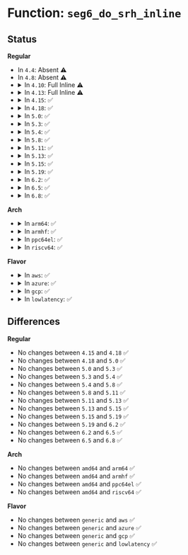 # Function: <code>seg6_do_srh_inline</code>

## Status
<b>Regular</b>
<ul>
<li>
In <code>4.4</code>: Absent ⚠️
</li>
<li>
In <code>4.8</code>: Absent ⚠️
</li>
<li>
<details>
<summary>In <code>4.10</code>: Full Inline ⚠️</summary>

**Collision:** Unique Static

**Inline:** Full

**Transformation:** False

**Instances:**

```
In net/ipv6/seg6_iptunnel.c (ffffffff818a42e1)
Location: net/ipv6/seg6_iptunnel.c:151
Inline: True
Inline callers:
  - net/ipv6/seg6_iptunnel.c:seg6_do_srh
```
</details>
</li>
<li>
<details>
<summary>In <code>4.13</code>: Full Inline ⚠️</summary>

**Collision:** Unique Static

**Inline:** Full

**Transformation:** False

**Instances:**

```
In net/ipv6/seg6_iptunnel.c (ffffffff818ca917)
Location: net/ipv6/seg6_iptunnel.c:147
Inline: True
Inline callers:
  - net/ipv6/seg6_iptunnel.c:seg6_do_srh
```
</details>
</li>
<li>
<details>
<summary>In <code>4.15</code>: ✅</summary>

```c
int seg6_do_srh_inline(struct sk_buff *skb, struct ipv6_sr_hdr *osrh);
```

**Collision:** Unique Global

**Inline:** No

**Transformation:** False

**Instances:**

```
In net/ipv6/seg6_iptunnel.c (ffffffff8194e120)
Location: net/ipv6/seg6_iptunnel.c:156
Inline: False
Direct callers:
  - net/ipv6/seg6_iptunnel.c:seg6_do_srh
```
**Symbols:**

```
ffffffff8194e120-ffffffff8194e3d3: seg6_do_srh_inline (STB_GLOBAL)
```
</details>
</li>
<li>
<details>
<summary>In <code>4.18</code>: ✅</summary>

```c
int seg6_do_srh_inline(struct sk_buff *skb, struct ipv6_sr_hdr *osrh);
```

**Collision:** Unique Global

**Inline:** No

**Transformation:** False

**Instances:**

```
In net/ipv6/seg6_iptunnel.c (ffffffff819a70b0)
Location: net/ipv6/seg6_iptunnel.c:176
Inline: False
Direct callers:
  - net/core/filter.c:bpf_push_seg6_encap
  - net/ipv6/seg6_iptunnel.c:seg6_do_srh
```
**Symbols:**

```
ffffffff819a70b0-ffffffff819a736a: seg6_do_srh_inline (STB_GLOBAL)
```
</details>
</li>
<li>
<details>
<summary>In <code>5.0</code>: ✅</summary>

```c
int seg6_do_srh_inline(struct sk_buff *skb, struct ipv6_sr_hdr *osrh);
```

**Collision:** Unique Global

**Inline:** No

**Transformation:** False

**Instances:**

```
In net/ipv6/seg6_iptunnel.c (ffffffff819ddc10)
Location: net/ipv6/seg6_iptunnel.c:178
Inline: False
Direct callers:
  - net/core/filter.c:bpf_push_seg6_encap
  - net/ipv6/seg6_iptunnel.c:seg6_do_srh
```
**Symbols:**

```
ffffffff819ddc10-ffffffff819ddec1: seg6_do_srh_inline (STB_GLOBAL)
```
</details>
</li>
<li>
<details>
<summary>In <code>5.3</code>: ✅</summary>

```c
int seg6_do_srh_inline(struct sk_buff *skb, struct ipv6_sr_hdr *osrh);
```

**Collision:** Unique Global

**Inline:** No

**Transformation:** False

**Instances:**

```
In net/ipv6/seg6_iptunnel.c (ffffffff81a4c790)
Location: net/ipv6/seg6_iptunnel.c:173
Inline: False
Direct callers:
  - net/core/filter.c:bpf_push_seg6_encap
  - net/ipv6/seg6_iptunnel.c:seg6_do_srh
```
**Symbols:**

```
ffffffff81a4c790-ffffffff81a4ca35: seg6_do_srh_inline (STB_GLOBAL)
```
</details>
</li>
<li>
<details>
<summary>In <code>5.4</code>: ✅</summary>

```c
int seg6_do_srh_inline(struct sk_buff *skb, struct ipv6_sr_hdr *osrh);
```

**Collision:** Unique Global

**Inline:** No

**Transformation:** False

**Instances:**

```
In net/ipv6/seg6_iptunnel.c (ffffffff81a83360)
Location: net/ipv6/seg6_iptunnel.c:173
Inline: False
Direct callers:
  - net/core/filter.c:bpf_push_seg6_encap
  - net/ipv6/seg6_iptunnel.c:seg6_do_srh
```
**Symbols:**

```
ffffffff81a83360-ffffffff81a83605: seg6_do_srh_inline (STB_GLOBAL)
```
</details>
</li>
<li>
<details>
<summary>In <code>5.8</code>: ✅</summary>

```c
int seg6_do_srh_inline(struct sk_buff *skb, struct ipv6_sr_hdr *osrh);
```

**Collision:** Unique Global

**Inline:** No

**Transformation:** False

**Instances:**

```
In net/ipv6/seg6_iptunnel.c (ffffffff81b7e180)
Location: net/ipv6/seg6_iptunnel.c:173
Inline: False
Direct callers:
  - net/core/filter.c:bpf_push_seg6_encap
  - net/ipv6/seg6_iptunnel.c:seg6_do_srh
```
**Symbols:**

```
ffffffff81b7e180-ffffffff81b7e406: seg6_do_srh_inline (STB_GLOBAL)
```
</details>
</li>
<li>
<details>
<summary>In <code>5.11</code>: ✅</summary>

```c
int seg6_do_srh_inline(struct sk_buff *skb, struct ipv6_sr_hdr *osrh);
```

**Collision:** Unique Global

**Inline:** No

**Transformation:** False

**Instances:**

```
In net/ipv6/seg6_iptunnel.c (ffffffff81b8d190)
Location: net/ipv6/seg6_iptunnel.c:190
Inline: False
Direct callers:
  - net/core/filter.c:bpf_push_seg6_encap
  - net/ipv6/seg6_iptunnel.c:seg6_do_srh
```
**Symbols:**

```
ffffffff81b8d190-ffffffff81b8d41d: seg6_do_srh_inline (STB_GLOBAL)
```
</details>
</li>
<li>
<details>
<summary>In <code>5.13</code>: ✅</summary>

```c
int seg6_do_srh_inline(struct sk_buff *skb, struct ipv6_sr_hdr *osrh);
```

**Collision:** Unique Global

**Inline:** No

**Transformation:** False

**Instances:**

```
In net/ipv6/seg6_iptunnel.c (ffffffff81b7c040)
Location: net/ipv6/seg6_iptunnel.c:190
Inline: False
Direct callers:
  - net/core/filter.c:bpf_push_seg6_encap
  - net/ipv6/seg6_iptunnel.c:seg6_do_srh
```
**Symbols:**

```
ffffffff81b7c040-ffffffff81b7c2c4: seg6_do_srh_inline (STB_GLOBAL)
```
</details>
</li>
<li>
<details>
<summary>In <code>5.15</code>: ✅</summary>

```c
int seg6_do_srh_inline(struct sk_buff *skb, struct ipv6_sr_hdr *osrh);
```

**Collision:** Unique Global

**Inline:** No

**Transformation:** False

**Instances:**

```
In net/ipv6/seg6_iptunnel.c (ffffffff81c46f40)
Location: net/ipv6/seg6_iptunnel.c:199
Inline: False
Direct callers:
  - net/core/filter.c:bpf_push_seg6_encap
  - net/ipv6/seg6_iptunnel.c:seg6_do_srh
```
**Symbols:**

```
ffffffff81c46f40-ffffffff81c471c4: seg6_do_srh_inline (STB_GLOBAL)
```
</details>
</li>
<li>
<details>
<summary>In <code>5.19</code>: ✅</summary>

```c
int seg6_do_srh_inline(struct sk_buff *skb, struct ipv6_sr_hdr *osrh);
```

**Collision:** Unique Global

**Inline:** No

**Transformation:** False

**Instances:**

```
In net/ipv6/seg6_iptunnel.c (ffffffff81de6270)
Location: net/ipv6/seg6_iptunnel.c:201
Inline: False
Direct callers:
  - net/core/filter.c:bpf_push_seg6_encap
  - net/ipv6/seg6_iptunnel.c:seg6_do_srh
```
**Symbols:**

```
ffffffff81de6270-ffffffff81de6536: seg6_do_srh_inline (STB_GLOBAL)
```
</details>
</li>
<li>
<details>
<summary>In <code>6.2</code>: ✅</summary>

```c
int seg6_do_srh_inline(struct sk_buff *skb, struct ipv6_sr_hdr *osrh);
```

**Collision:** Unique Global

**Inline:** No

**Transformation:** False

**Instances:**

```
In net/ipv6/seg6_iptunnel.c (ffffffff81fb8f70)
Location: net/ipv6/seg6_iptunnel.c:321
Inline: False
Direct callers:
  - net/core/filter.c:bpf_push_seg6_encap
  - net/ipv6/seg6_iptunnel.c:seg6_do_srh
```
**Symbols:**

```
ffffffff81fb8f70-ffffffff81fb9210: seg6_do_srh_inline (STB_GLOBAL)
```
</details>
</li>
<li>
<details>
<summary>In <code>6.5</code>: ✅</summary>

```c
int seg6_do_srh_inline(struct sk_buff *skb, struct ipv6_sr_hdr *osrh);
```

**Collision:** Unique Global

**Inline:** No

**Transformation:** False

**Instances:**

```
In net/ipv6/seg6_iptunnel.c (ffffffff820196d0)
Location: net/ipv6/seg6_iptunnel.c:321
Inline: False
Direct callers:
  - net/core/filter.c:bpf_push_seg6_encap
  - net/ipv6/seg6_iptunnel.c:seg6_do_srh
```
**Symbols:**

```
ffffffff820196d0-ffffffff82019970: seg6_do_srh_inline (STB_GLOBAL)
```
</details>
</li>
<li>
<details>
<summary>In <code>6.8</code>: ✅</summary>

```c
int seg6_do_srh_inline(struct sk_buff *skb, struct ipv6_sr_hdr *osrh);
```

**Collision:** Unique Global

**Inline:** No

**Transformation:** False

**Instances:**

```
In net/ipv6/seg6_iptunnel.c (ffffffff820e86a0)
Location: net/ipv6/seg6_iptunnel.c:321
Inline: False
Direct callers:
  - net/core/filter.c:bpf_push_seg6_encap
  - net/ipv6/seg6_iptunnel.c:seg6_do_srh
```
**Symbols:**

```
ffffffff820e86a0-ffffffff820e8940: seg6_do_srh_inline (STB_GLOBAL)
```
</details>
</li>
</ul>
<b>Arch</b>
<ul>
<li>
<details>
<summary>In <code>arm64</code>: ✅</summary>

```c
int seg6_do_srh_inline(struct sk_buff *skb, struct ipv6_sr_hdr *osrh);
```

**Collision:** Unique Global

**Inline:** No

**Transformation:** False

**Instances:**

```
In net/ipv6/seg6_iptunnel.c (ffff800010d4f170)
Location: net/ipv6/seg6_iptunnel.c:173
Inline: False
Direct callers:
  - net/core/filter.c:bpf_push_seg6_encap
  - net/ipv6/seg6_iptunnel.c:seg6_do_srh
```
**Symbols:**

```
ffff800010d4f170-ffff800010d4f3e0: seg6_do_srh_inline (STB_GLOBAL)
```
</details>
</li>
<li>
<details>
<summary>In <code>armhf</code>: ✅</summary>

```c
int seg6_do_srh_inline(struct sk_buff *skb, struct ipv6_sr_hdr *osrh);
```

**Collision:** Unique Global

**Inline:** No

**Transformation:** False

**Instances:**

```
In net/ipv6/seg6_iptunnel.c (c0e4fec8)
Location: net/ipv6/seg6_iptunnel.c:173
Inline: False
Direct callers:
  - net/core/filter.c:bpf_push_seg6_encap
  - net/ipv6/seg6_iptunnel.c:seg6_do_srh
```
**Symbols:**

```
c0e4fec8-c0e50138: seg6_do_srh_inline (STB_GLOBAL)
```
</details>
</li>
<li>
<details>
<summary>In <code>ppc64el</code>: ✅</summary>

```c
int seg6_do_srh_inline(struct sk_buff *skb, struct ipv6_sr_hdr *osrh);
```

**Collision:** Unique Global

**Inline:** No

**Transformation:** False

**Instances:**

```
In net/ipv6/seg6_iptunnel.c (c000000000e86990)
Location: net/ipv6/seg6_iptunnel.c:173
Inline: False
Direct callers:
  - net/core/filter.c:bpf_push_seg6_encap
  - net/ipv6/seg6_iptunnel.c:seg6_do_srh
```
**Symbols:**

```
c000000000e86990-c000000000e86d24: seg6_do_srh_inline (STB_GLOBAL)
```
</details>
</li>
<li>
<details>
<summary>In <code>riscv64</code>: ✅</summary>

```c
int seg6_do_srh_inline(struct sk_buff *skb, struct ipv6_sr_hdr *osrh);
```

**Collision:** Unique Global

**Inline:** No

**Transformation:** False

**Instances:**

```
In net/ipv6/seg6_iptunnel.c (ffffffe000887c94)
Location: net/ipv6/seg6_iptunnel.c:173
Inline: False
Direct callers:
  - net/core/filter.c:bpf_push_seg6_encap
  - net/ipv6/seg6_iptunnel.c:seg6_do_srh
```
**Symbols:**

```
ffffffe000887c94-ffffffe000887ee2: seg6_do_srh_inline (STB_GLOBAL)
```
</details>
</li>
</ul>
<b>Flavor</b>
<ul>
<li>
<details>
<summary>In <code>aws</code>: ✅</summary>

```c
int seg6_do_srh_inline(struct sk_buff *skb, struct ipv6_sr_hdr *osrh);
```

**Collision:** Unique Global

**Inline:** No

**Transformation:** False

**Instances:**

```
In net/ipv6/seg6_iptunnel.c (ffffffff81a229f0)
Location: net/ipv6/seg6_iptunnel.c:173
Inline: False
Direct callers:
  - net/core/filter.c:bpf_push_seg6_encap
  - net/ipv6/seg6_iptunnel.c:seg6_do_srh
```
**Symbols:**

```
ffffffff81a229f0-ffffffff81a22c95: seg6_do_srh_inline (STB_GLOBAL)
```
</details>
</li>
<li>
<details>
<summary>In <code>azure</code>: ✅</summary>

```c
int seg6_do_srh_inline(struct sk_buff *skb, struct ipv6_sr_hdr *osrh);
```

**Collision:** Unique Global

**Inline:** No

**Transformation:** False

**Instances:**

```
In net/ipv6/seg6_iptunnel.c (ffffffff819df7b0)
Location: net/ipv6/seg6_iptunnel.c:173
Inline: False
Direct callers:
  - net/core/filter.c:bpf_push_seg6_encap
  - net/ipv6/seg6_iptunnel.c:seg6_do_srh
```
**Symbols:**

```
ffffffff819df7b0-ffffffff819dfa55: seg6_do_srh_inline (STB_GLOBAL)
```
</details>
</li>
<li>
<details>
<summary>In <code>gcp</code>: ✅</summary>

```c
int seg6_do_srh_inline(struct sk_buff *skb, struct ipv6_sr_hdr *osrh);
```

**Collision:** Unique Global

**Inline:** No

**Transformation:** False

**Instances:**

```
In net/ipv6/seg6_iptunnel.c (ffffffff81a8d470)
Location: net/ipv6/seg6_iptunnel.c:173
Inline: False
Direct callers:
  - net/core/filter.c:bpf_push_seg6_encap
  - net/ipv6/seg6_iptunnel.c:seg6_do_srh
```
**Symbols:**

```
ffffffff81a8d470-ffffffff81a8d715: seg6_do_srh_inline (STB_GLOBAL)
```
</details>
</li>
<li>
<details>
<summary>In <code>lowlatency</code>: ✅</summary>

```c
int seg6_do_srh_inline(struct sk_buff *skb, struct ipv6_sr_hdr *osrh);
```

**Collision:** Unique Global

**Inline:** No

**Transformation:** False

**Instances:**

```
In net/ipv6/seg6_iptunnel.c (ffffffff81a9a160)
Location: net/ipv6/seg6_iptunnel.c:173
Inline: False
Direct callers:
  - net/core/filter.c:bpf_push_seg6_encap
  - net/ipv6/seg6_iptunnel.c:seg6_do_srh
```
**Symbols:**

```
ffffffff81a9a160-ffffffff81a9a405: seg6_do_srh_inline (STB_GLOBAL)
```
</details>
</li>
</ul>

## Differences
<b>Regular</b>
<ul>
<li>
No changes between <code>4.15</code> and <code>4.18</code> ✅
</li>
<li>
No changes between <code>4.18</code> and <code>5.0</code> ✅
</li>
<li>
No changes between <code>5.0</code> and <code>5.3</code> ✅
</li>
<li>
No changes between <code>5.3</code> and <code>5.4</code> ✅
</li>
<li>
No changes between <code>5.4</code> and <code>5.8</code> ✅
</li>
<li>
No changes between <code>5.8</code> and <code>5.11</code> ✅
</li>
<li>
No changes between <code>5.11</code> and <code>5.13</code> ✅
</li>
<li>
No changes between <code>5.13</code> and <code>5.15</code> ✅
</li>
<li>
No changes between <code>5.15</code> and <code>5.19</code> ✅
</li>
<li>
No changes between <code>5.19</code> and <code>6.2</code> ✅
</li>
<li>
No changes between <code>6.2</code> and <code>6.5</code> ✅
</li>
<li>
No changes between <code>6.5</code> and <code>6.8</code> ✅
</li>
</ul>
<b>Arch</b>
<ul>
<li>
No changes between <code>amd64</code> and <code>arm64</code> ✅
</li>
<li>
No changes between <code>amd64</code> and <code>armhf</code> ✅
</li>
<li>
No changes between <code>amd64</code> and <code>ppc64el</code> ✅
</li>
<li>
No changes between <code>amd64</code> and <code>riscv64</code> ✅
</li>
</ul>
<b>Flavor</b>
<ul>
<li>
No changes between <code>generic</code> and <code>aws</code> ✅
</li>
<li>
No changes between <code>generic</code> and <code>azure</code> ✅
</li>
<li>
No changes between <code>generic</code> and <code>gcp</code> ✅
</li>
<li>
No changes between <code>generic</code> and <code>lowlatency</code> ✅
</li>
</ul>
